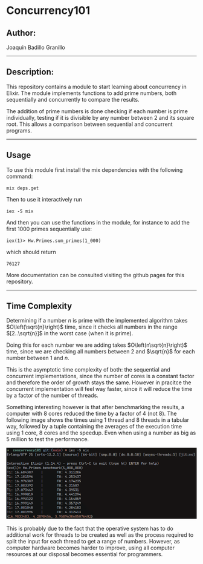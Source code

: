 # Concurrency101

## Author:
Joaquín Badillo Granillo

---

## Description:
This repository contains a module to start learning about concurrency in Elixir. The module implements functions to add prime numbers, both sequentially and concurrently to compare the results.

The addition of prime numbers is done checking if each number is prime individually, testing if it is divisible by any number between 2 and its square root. This allows a comparison between sequential and concurrent programs.

---

## Usage
To use this module first install the mix dependencies with the following command:
```
mix deps.get
```
Then to use it interactively run
```
iex -S mix
```
And then you can use the functions in the module, for instance to add the first 1000 primes sequentially use:
```
iex(1)> Hw.Primes.sum_primes(1_000)
```
which should return
```
76127
```

More documentation can be consulted visiting the github pages for this repository.

---

## Time Complexity
Determining if a number $n$ is prime with the implemented algorithm takes $O\left(\sqrt{n}\right)$ time, since it checks all numbers in the range $[2..\sqrt{n}]$ in the worst case (when it is prime).

Doing this for each number we are adding takes $O\left(n\sqrt{n}\right)$ time, since we are checking all numbers between 2 and $\sqrt{n}$ for each number between 1 and $n$.

This is the asymptotic time complexity of both: the sequential and concurrent implementations, since the number of cores is a constant factor and therefore the order of growth stays the same. However in pracitce the concurrent implementation will feel way faster, since it will reduce the time by a factor of the number of threads.

Something interesting however is that after benchmarking the results, a computer with 8 cores reduced the time by a factor of 4 (not 8). The following image shows the times using 1 thread and 8 threads in a tabular way, followed by a tuple containing the averages of the execution time using 1 core, 8 cores and the speedup. Even when using a number as big as 5 million to test the performance.

![Benchmark Results](./img/benchmark.png)

This is probably due to the fact that the operative system has to do additional work for threads to be created as well as the process required to split the input for each thread to get a range of numbers. However, as computer hardware becomes harder to improve, using all computer resources at our disposal becomes essential for programmers.